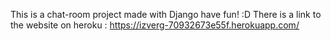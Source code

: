 This is a chat-room project made with Django have fun! :D
There is a link to the website on heroku : https://izverg-70932673e55f.herokuapp.com/
